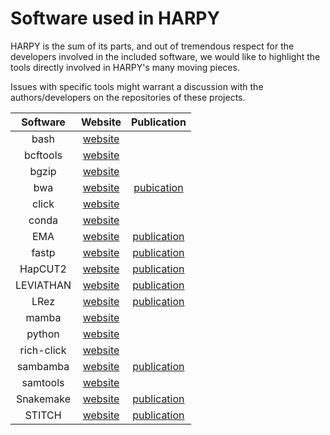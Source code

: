# Software used in HARPY
HARPY is the sum of its parts, and out of tremendous respect for the developers involved in the included software, we would like to highlight the tools directly involved in HARPY's many moving pieces.

Issues with specific tools might warrant a discussion with the authors/developers on the repositories of these projects.

| Software      | Website | Publication |
|      :---:    |  :---:| :----:|
| bash          |[website](https://www.gnu.org/software/bash/)| |
| bcftools      |  [website](https://samtools.github.io/bcftools/bcftools.html)  | |
| bgzip         |  [website](http://www.htslib.org/doc/bgzip.html) | |
| bwa           |  [website](https://github.com/lh3/bwa) | [pubication](http://arxiv.org/abs/1303.3997) |
| click         |  [website](https://github.com/pallets/click) | |
| conda         |  [website](https://github.com/conda) | |
| EMA           |  [website](https://github.com/arshajii/ema) | [publication](https://www.biorxiv.org/content/early/2017/11/16/220236) |
| fastp         |  [website](https://github.com/OpenGene/fastp) | [publication](https://doi.org/10.1093/bioinformatics/bty560)  |
| HapCUT2       |  [website](https://github.com/vibansal/HapCUT2) | [publication](https://doi.org/10.1101/gr.213462.116) |
| LEVIATHAN     |  [website](https://github.com/morispi/LEVIATHAN) | [publication](https://doi.org/10.1101/2021.03.25.437002) |
| LRez          |  [website](https://github.com/morispi/LRez) | [publication](https://academic.oup.com/bioinformaticsadvances/article/1/1/vbab022/6375438?login=false)|
| mamba         |  [website](https://github.com/mamba-org/mamba) | |
| python        |  [website](https://www.python.org/) | |
| rich-click    |  [website](https://github.com/ewels/rich-click) | |
| sambamba      |  [website](https://github.com/biod/sambamba) | [publication](https://doi.org/10.1093/bioinformatics/btv098)|
| samtools      |  [website](http://www.htslib.org/) | |
| Snakemake     |  [website](https://github.com/snakemake/snakemake) | [publication](https://f1000research.com/articles/10-33/v1)|
| STITCH        | [website](https://github.com/rwdavies/STITCH) | [publication](https://doi.org/10.1038%2Fng.3594) |